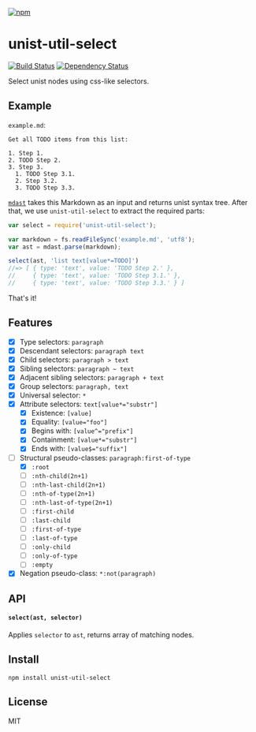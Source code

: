[![npm](https://nodei.co/npm/unist-util-select.png)](https://npmjs.com/package/unist-util-select)

# unist-util-select

[![Build Status][travis-badge]][travis] [![Dependency Status][david-badge]][david]

Select unist nodes using css-like selectors.

[travis]: https://travis-ci.org/eush77/unist-util-select
[travis-badge]: https://travis-ci.org/eush77/unist-util-select.svg?branch=master
[david]: https://david-dm.org/eush77/unist-util-select
[david-badge]: https://david-dm.org/eush77/unist-util-select.png

## Example

`example.md`:

```
Get all TODO items from this list:

1. Step 1.
2. TODO Step 2.
3. Step 3.
  1. TODO Step 3.1.
  2. Step 3.2.
  3. TODO Step 3.3.
```

[`mdast`][mdast] takes this Markdown as an input and returns unist syntax tree. After that, we use `unist-util-select` to extract the required parts:

```js
var select = require('unist-util-select');

var markdown = fs.readFileSync('example.md', 'utf8');
var ast = mdast.parse(markdown);

select(ast, 'list text[value*=TODO]')
//=> [ { type: 'text', value: 'TODO Step 2.' },
//     { type: 'text', value: 'TODO Step 3.1.' },
//     { type: 'text', value: 'TODO Step 3.3.' } ]
```

That's it!

[mdast]: https://github.com/wooorm/mdast

## Features

- [x] Type selectors: `paragraph`
- [x] Descendant selectors: `paragraph text`
- [x] Child selectors: `paragraph > text`
- [x] Sibling selectors: `paragraph ~ text`
- [x] Adjacent sibling selectors: `paragraph + text`
- [x] Group selectors: `paragraph, text`
- [x] Universal selector: `*`
- [x] Attribute selectors: `text[value*="substr"]`
  - [x] Existence: `[value]`
  - [x] Equality: `[value="foo"]`
  - [x] Begins with: `[value^="prefix"]`
  - [x] Containment: `[value*="substr"]`
  - [x] Ends with: `[value$="suffix"]`
- [ ] Structural pseudo-classes: `paragraph:first-of-type`
  - [x] `:root`
  - [ ] `:nth-child(2n+1)`
  - [ ] `:nth-last-child(2n+1)`
  - [ ] `:nth-of-type(2n+1)`
  - [ ] `:nth-last-of-type(2n+1)`
  - [ ] `:first-child`
  - [ ] `:last-child`
  - [ ] `:first-of-type`
  - [ ] `:last-of-type`
  - [ ] `:only-child`
  - [ ] `:only-of-type`
  - [ ] `:empty`
- [x] Negation pseudo-class: `*:not(paragraph)`

## API

#### `select(ast, selector)`

Applies `selector` to `ast`, returns array of matching nodes.

## Install

```
npm install unist-util-select
```

## License

MIT
